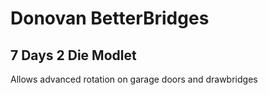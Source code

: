 # Donovan BetterBridges

## 7 Days 2 Die Modlet

Allows advanced rotation on garage doors and drawbridges
